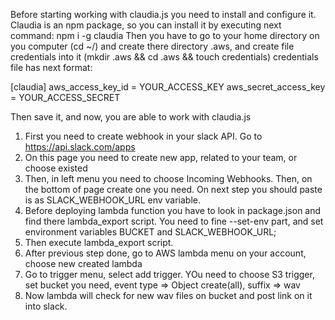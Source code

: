 Before starting working with claudia.js you need to install and configure it.
Claudia is an npm package, so you can install it by executing next command:
npm i -g claudia
Then you have to go to your home directory on you computer (cd ~/) and create there directory
 .aws, and create file credentials into it (mkdir .aws && cd .aws && touch credentials)
 credentials file has next format:

 [claudia]
 aws_access_key_id = YOUR_ACCESS_KEY
 aws_secret_access_key = YOUR_ACCESS_SECRET

Then save it, and now, you are able to work with claudia.js
1. First you need to create webhook in your slack API. Go to https://api.slack.com/apps
2. On this page you need to create new app, related to your team, or choose existed
3. Then, in left menu you need to choose Incoming Webhooks. Then, on the bottom of page create one you need.
On next step you should paste is as SLACK_WEBHOOK_URL env variable.
4. Before deploying lambda function you have to look in package.json and find there lambda_export script.
You need to fine --set-env part, and set environment variables BUCKET and SLACK_WEBHOOK_URL;
5. Then execute lambda_export script.
6. After previous step done, go to AWS lambda menu on your account, choose new created lambda
7. Go to trigger menu, select add trigger. YOu need to choose S3 trigger, set bucket you need, event type => Object create(all), suffix => wav
8. Now lambda will check for new wav files on bucket and post link on it into slack.